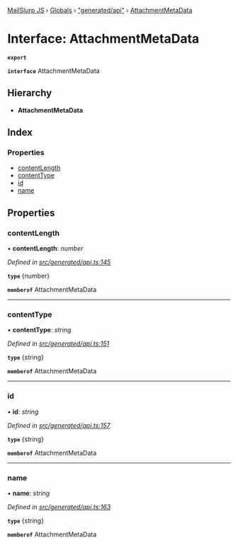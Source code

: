 [MailSlurp JS](../README.md) › [Globals](../globals.md) › ["generated/api"](../modules/_generated_api_.md) › [AttachmentMetaData](_generated_api_.attachmentmetadata.md)

# Interface: AttachmentMetaData

**`export`** 

**`interface`** AttachmentMetaData

## Hierarchy

* **AttachmentMetaData**

## Index

### Properties

* [contentLength](_generated_api_.attachmentmetadata.md#contentlength)
* [contentType](_generated_api_.attachmentmetadata.md#contenttype)
* [id](_generated_api_.attachmentmetadata.md#id)
* [name](_generated_api_.attachmentmetadata.md#name)

## Properties

###  contentLength

• **contentLength**: *number*

*Defined in [src/generated/api.ts:145](https://github.com/mailslurp/mailslurp-client-ts-js/blob/e9348f1/src/generated/api.ts#L145)*

**`type`** {number}

**`memberof`** AttachmentMetaData

___

###  contentType

• **contentType**: *string*

*Defined in [src/generated/api.ts:151](https://github.com/mailslurp/mailslurp-client-ts-js/blob/e9348f1/src/generated/api.ts#L151)*

**`type`** {string}

**`memberof`** AttachmentMetaData

___

###  id

• **id**: *string*

*Defined in [src/generated/api.ts:157](https://github.com/mailslurp/mailslurp-client-ts-js/blob/e9348f1/src/generated/api.ts#L157)*

**`type`** {string}

**`memberof`** AttachmentMetaData

___

###  name

• **name**: *string*

*Defined in [src/generated/api.ts:163](https://github.com/mailslurp/mailslurp-client-ts-js/blob/e9348f1/src/generated/api.ts#L163)*

**`type`** {string}

**`memberof`** AttachmentMetaData
